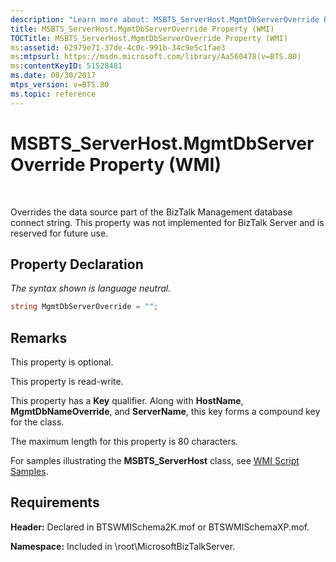 ```yaml
---
description: "Learn more about: MSBTS_ServerHost.MgmtDbServerOverride Property (WMI)"
title: MSBTS_ServerHost.MgmtDbServerOverride Property (WMI)
TOCTitle: MSBTS_ServerHost.MgmtDbServerOverride Property (WMI)
ms:assetid: 62979e71-37de-4c0c-991b-34c9e5c1fae3
ms:mtpsurl: https://msdn.microsoft.com/library/Aa560478(v=BTS.80)
ms:contentKeyID: 51528481
ms.date: 08/30/2017
mtps_version: v=BTS.80
ms.topic: reference
---
```


# MSBTS\_ServerHost.MgmtDbServerOverride Property (WMI)

 

Overrides the data source part of the BizTalk Management database connect string. This property was not implemented for BizTalk Server and is reserved for future use.

## Property Declaration

*The syntax shown is language neutral.*

```C#
string MgmtDbServerOverride = "";  
```

## Remarks

This property is optional.

This property is read-write.

This property has a **Key** qualifier. Along with **HostName**, **MgmtDbNameOverride**, and **ServerName**, this key forms a compound key for the class.

The maximum length for this property is 80 characters.

For samples illustrating the **MSBTS\_ServerHost** class, see [WMI Script Samples](wmi-script-samples.md).

## Requirements

**Header:** Declared in BTSWMISchema2K.mof or BTSWMISchemaXP.mof.

**Namespace:** Included in \\root\\MicrosoftBizTalkServer.

